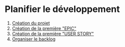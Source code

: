 # Planifier le développement

1. [Création du projet](./creation_du_projet.md)
2. [Création de la première "EPIC"](./creation_de_la_premire_epic.md)
3. [Création de la première "USER STORY"](./création_de_la_premiere_USER_STORY.md)
4. [Organiser le backlog](./organiser_le_backlog.md)